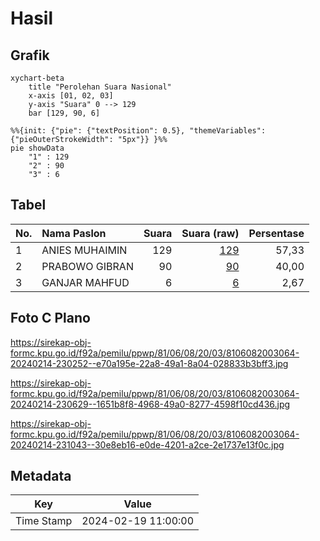 # Hasil

## Grafik

```mermaid
xychart-beta
    title "Perolehan Suara Nasional"
    x-axis [01, 02, 03]
    y-axis "Suara" 0 --> 129
    bar [129, 90, 6]
```

```mermaid
%%{init: {"pie": {"textPosition": 0.5}, "themeVariables": {"pieOuterStrokeWidth": "5px"}} }%%
pie showData
    "1" : 129
    "2" : 90
    "3" : 6
```

## Tabel

| No. | Nama Paslon    | Suara | Suara (raw) | Persentase |
|:--- |:-------------- | -----:| -----------:| ----------:|
| 1   | ANIES MUHAIMIN | 129   | [129][p-1]  | 57,33      |
| 2   | PRABOWO GIBRAN | 90    | [90][p-2]   | 40,00      |
| 3   | GANJAR MAHFUD  | 6     | [6][p-3]    | 2,67       |


[p-1]: https://github.com/gigit-pemilu/pemilu-2024/blob/main/pilpres/hitung-suara/sub/81-maluku/sub/06-seram-bagian-barat/sub/08-huamual/sub/2003-luhu/sub/064-tps/sub/paslon-1.txt
[p-2]: https://github.com/gigit-pemilu/pemilu-2024/blob/main/pilpres/hitung-suara/sub/81-maluku/sub/06-seram-bagian-barat/sub/08-huamual/sub/2003-luhu/sub/064-tps/sub/paslon-2.txt
[p-3]: https://github.com/gigit-pemilu/pemilu-2024/blob/main/pilpres/hitung-suara/sub/81-maluku/sub/06-seram-bagian-barat/sub/08-huamual/sub/2003-luhu/sub/064-tps/sub/paslon-3.txt

## Foto C Plano

https://sirekap-obj-formc.kpu.go.id/f92a/pemilu/ppwp/81/06/08/20/03/8106082003064-20240214-230252--e70a195e-22a8-49a1-8a04-028833b3bff3.jpg

https://sirekap-obj-formc.kpu.go.id/f92a/pemilu/ppwp/81/06/08/20/03/8106082003064-20240214-230629--1651b8f8-4968-49a0-8277-4598f10cd436.jpg

https://sirekap-obj-formc.kpu.go.id/f92a/pemilu/ppwp/81/06/08/20/03/8106082003064-20240214-231043--30e8eb16-e0de-4201-a2ce-2e1737e13f0c.jpg


## Metadata

| Key        | Value               |
| ---------- | ------------------- |
| Time Stamp | 2024-02-19 11:00:00 |



